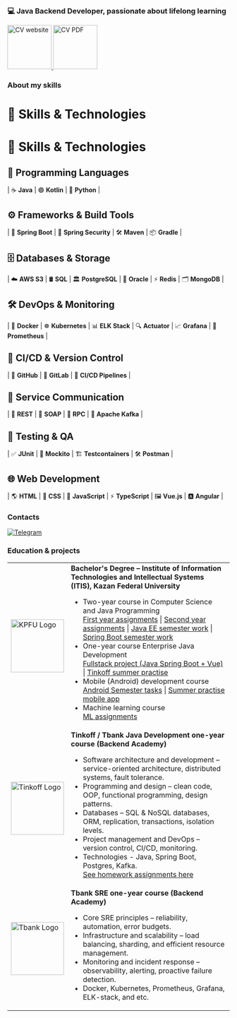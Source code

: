 ### 💻 Java Backend Developer, passionate about lifelong learning

<a href="https://elizavetabelskaya.github.io/ElizavetaBelskaya/Elizaveta_cv.html">
    <img src="https://elizavetabelskaya.github.io/ElizavetaBelskaya/website.gif" alt="CV website" width="100">
</a>

<a href="https://elizavetabelskaya.github.io/ElizavetaBelskaya/Elizaveta_cv.pdf">
    <img src="https://elizavetabelskaya.github.io/ElizavetaBelskaya/cv.gif" alt="CV PDF" width="100">
</a>

###  About my skills 

# 🚀 Skills & Technologies

# 🚀 Skills & Technologies

## 🎯 Programming Languages
| ☕ **Java** | 🟣 **Kotlin** | 🐍 **Python** |

## ⚙️ Frameworks & Build Tools
| 🌿 **Spring Boot** | 🔐 **Spring Security** | 🛠️ **Maven** | 📦 **Gradle** |

## 🗄️ Databases & Storage
| ☁️ **AWS S3** | 🛢️ **SQL** | 🏛️ **PostgreSQL** | 🏦 **Oracle** | ⚡ **Redis** | 🗂️ **MongoDB** |

## 🛠️ DevOps & Monitoring
| 🐳 **Docker** | ☸️ **Kubernetes** | 📊 **ELK Stack** | 🔍 **Actuator** | 📈 **Grafana** | 🔔 **Prometheus** |

## 🔗 CI/CD & Version Control
| 🐙 **GitHub** | 🦊 **GitLab** | 🔄 **CI/CD Pipelines** |

## 📡 Service Communication
| 🔌 **REST** | 🛁 **SOAP** | 🎯 **RPC** | 🚀 **Apache Kafka** |

## 🧪 Testing & QA
| ✅ **JUnit** | 🔄 **Mockito** | 🏗️ **Testcontainers** | 🛠️ **Postman** |

## 🌐 Web Development
| 🌎 **HTML** | 🎨 **CSS** | 📜 **JavaScript** | ⚡ **TypeScript** | 🖼️ **Vue.js** | 🅰️ **Angular** |




### Contacts
[![Telegram](https://img.shields.io/badge/-Telegram-blue?logo=telegram)](https://t.me/lnsinxdx)

### Education & projects

<table>
  <tr>
    <td>
      <img src="https://elizavetabelskaya.github.io/ElizavetaBelskaya/kazan-university-logo.png" alt="KPFU Logo" width="120">
    </td>
    <td>
      <strong>Bachelor's Degree – Institute of Information Technologies and Intellectual Systems (ITIS), Kazan Federal University</strong>
      <ul>
        <li>Two-year course in Computer Science and Java Programming</li>
        <a href="https://github.com/ElizavetaBelskaya/1st_Year_Assignments_Java">First year assignments</a> |
        <a href="https://github.com/ElizavetaBelskaya/2nd_Year_Assignments_Java">Second year assignments</a> |
        <a href="https://github.com/ElizavetaBelskaya/IndependentEducationServlets">Java EE semester work</a> |
        <a href="https://github.com/ElizavetaBelskaya/IndependentEducationSpring">Spring Boot semester work</a>
        <li>One-year course Enterprise Java Development</li>
        <a href="https://github.com/ElizavetaBelskaya/RuSteamFullstackProject">Fullstack project (Java Spring Boot + Vue)</a> |
        <a href="https://github.com/ElizavetaBelskaya/StorePrime">Tinkoff summer practise</a>
        <li>Mobile (Android) development course</li>
        <a href="https://github.com/ElizavetaBelskaya/itis-kfu-android-course-hometasks/branches">Android Semester tasks</a> |
        <a href="https://github.com/odnzk/FitTrack">Summer practise mobile app</a>
        <li>Machine learning course</li>
        <a href="https://github.com/ElizavetaBelskaya/machine-learning-course">ML assignments</a>
      </ul>
    </td>
  </tr>
    <tr>
    <td>
      <img src="https://elizavetabelskaya.github.io/ElizavetaBelskaya/tinkoff-logo.png" alt="Tinkoff Logo" width="120">
    </td>
    <td>
      <strong>Tinkoff / Tbank Java Development one-year course (Backend Academy)</strong>
    <ul>
      <li>Software architecture and development – service-oriented architecture, distributed systems, fault tolerance.</li>
      <li>Programming and design – clean code, OOP, functional programming, design patterns.</li>
      <li>Databases – SQL & NoSQL databases, ORM, replication, transactions, isolation levels.</li>
      <li>Project management and DevOps – version control, CI/CD, monitoring.</li>
      <li>Technologies - Java, Spring Boot, Postgres, Kafka.</li>  
      <a href="https://github.com/ElizavetaBelskaya/backend-academy-course">See homework assignments here</a>
    </ul>
    </td>
  </tr>
    <tr>
    <td>
      <img src="https://elizavetabelskaya.github.io/ElizavetaBelskaya/tbank-logo.png" alt="Tbank Logo" width="120">
    </td>
    <td>
      <strong>Tbank SRE one-year course (Backend Academy)</strong>
    <ul>
      <li>Core SRE principles – reliability, automation, error budgets.</li>
      <li>Infrastructure and scalability – load balancing, sharding, and efficient resource management.</li>
      <li>Monitoring and incident response – observability, alerting, proactive failure detection.</li>
      <li>Docker, Kubernetes, Prometheus, Grafana, ELK-stack, and etc.</li>
    </ul>
    </td>
  </tr>
</table>




